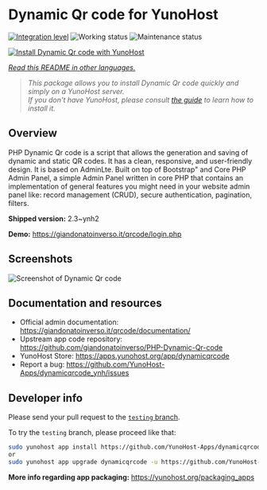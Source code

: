 <!--
N.B.: This README was automatically generated by <https://github.com/YunoHost/apps/tree/master/tools/readme_generator>
It shall NOT be edited by hand.
-->

# Dynamic Qr code for YunoHost

[![Integration level](https://apps.yunohost.org/badge/integration/dynamicqrcode)](https://ci-apps.yunohost.org/ci/apps/dynamicqrcode/)
![Working status](https://apps.yunohost.org/badge/state/dynamicqrcode)
![Maintenance status](https://apps.yunohost.org/badge/maintained/dynamicqrcode)

[![Install Dynamic Qr code with YunoHost](https://install-app.yunohost.org/install-with-yunohost.svg)](https://install-app.yunohost.org/?app=dynamicqrcode)

*[Read this README in other languages.](./ALL_README.md)*

> *This package allows you to install Dynamic Qr code quickly and simply on a YunoHost server.*  
> *If you don't have YunoHost, please consult [the guide](https://yunohost.org/install) to learn how to install it.*

## Overview

PHP Dynamic Qr code is a script that allows the generation and saving of dynamic and static QR codes. It has a clean, responsive, and user-friendly design. It is based on AdminLte. Built on top of Bootstrap" and Core PHP Admin Panel, a simple Admin Panel written in core PHP that contains an implementation of general features you might need in your website admin panel like: record management (CRUD), secure authentication, pagination, filters.

**Shipped version:** 2.3~ynh2

**Demo:** <https://giandonatoinverso.it/qrcode/login.php>

## Screenshots

![Screenshot of Dynamic Qr code](./doc/screenshots/screenshot.png)

## Documentation and resources

- Official admin documentation: <https://giandonatoinverso.it/qrcode/documentation/>
- Upstream app code repository: <https://github.com/giandonatoinverso/PHP-Dynamic-Qr-code>
- YunoHost Store: <https://apps.yunohost.org/app/dynamicqrcode>
- Report a bug: <https://github.com/YunoHost-Apps/dynamicqrcode_ynh/issues>

## Developer info

Please send your pull request to the [`testing` branch](https://github.com/YunoHost-Apps/dynamicqrcode_ynh/tree/testing).

To try the `testing` branch, please proceed like that:

```bash
sudo yunohost app install https://github.com/YunoHost-Apps/dynamicqrcode_ynh/tree/testing --debug
or
sudo yunohost app upgrade dynamicqrcode -u https://github.com/YunoHost-Apps/dynamicqrcode_ynh/tree/testing --debug
```

**More info regarding app packaging:** <https://yunohost.org/packaging_apps>
